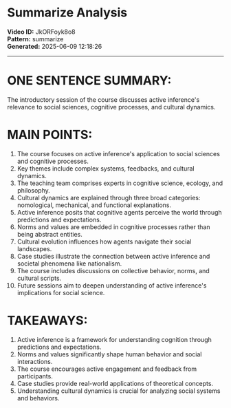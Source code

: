 # Summarize Analysis

**Video ID:** JkORFoyk8o8  
**Pattern:** summarize  
**Generated:** 2025-06-09 12:18:26  

---

# ONE SENTENCE SUMMARY:
The introductory session of the course discusses active inference's relevance to social sciences, cognitive processes, and cultural dynamics.

# MAIN POINTS:
1. The course focuses on active inference's application to social sciences and cognitive processes.
2. Key themes include complex systems, feedbacks, and cultural dynamics.
3. The teaching team comprises experts in cognitive science, ecology, and philosophy.
4. Cultural dynamics are explained through three broad categories: nomological, mechanical, and functional explanations.
5. Active inference posits that cognitive agents perceive the world through predictions and expectations.
6. Norms and values are embedded in cognitive processes rather than being abstract entities.
7. Cultural evolution influences how agents navigate their social landscapes.
8. Case studies illustrate the connection between active inference and societal phenomena like nationalism.
9. The course includes discussions on collective behavior, norms, and cultural scripts.
10. Future sessions aim to deepen understanding of active inference's implications for social science.

# TAKEAWAYS:
1. Active inference is a framework for understanding cognition through predictions and expectations.
2. Norms and values significantly shape human behavior and social interactions.
3. The course encourages active engagement and feedback from participants.
4. Case studies provide real-world applications of theoretical concepts.
5. Understanding cultural dynamics is crucial for analyzing social systems and behaviors.